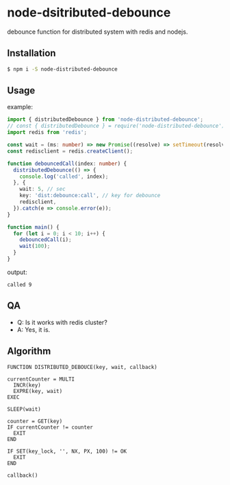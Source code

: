 # node-dsitributed-debounce

debounce function for distributed system with redis and nodejs.

## Installation

```sh
$ npm i -S node-distributed-debounce
```

## Usage

example:

```ts
import { distributedDebounce } from 'node-distributed-debounce';
// const { distributedDebounce } = require('node-distributed-debounce');
import redis from 'redis';

const wait = (ms: number) => new Promise((resolve) => setTimeout(resolve, ms));
const redisclient = redis.createClient();

function debouncedCall(index: number) {
  distributedDebounce(() => {
    console.log('called', index);
  }, {
    wait: 5, // sec
    key: 'dist:debounce:call', // key for debounce
    redisclient,
  }).catch(e => console.error(e));
}

function main() {
  for (let i = 0; i < 10; i++) {
    debouncedCall(i);
    wait(100);
  }
}

```

output:

```
called 9
```


## QA

- Q: Is it works with redis cluster?
- A: Yes, it is.

## Algorithm

```
FUNCTION DISTRIBUTED_DEBOUCE(key, wait, callback)

currentCounter = MULTI
  INCR(key)
  EXPRE(key, wait)
EXEC

SLEEP(wait)

counter = GET(key)
IF currentCounter != counter
  EXIT
END

IF SET(key_lock, '', NX, PX, 100) != OK
  EXIT
END

callback()
```



